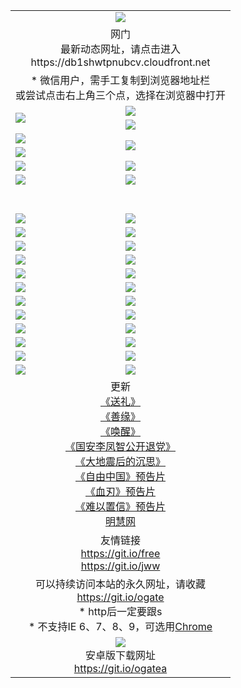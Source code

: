 ﻿<table>
  <tr></tr>
  <tr><td colspan=2 align=center><img src="https://cloud.githubusercontent.com/assets/11880933/13434984/f430fae2-e012-11e5-814f-c2df1e82b247.jpg" /></td></tr>
  <tr><td colspan=2 align=center>网门<br>最新动态网址，请点击进入
<br>https://db1shwtpnubcv.cloudfront.net
    </td>
  </tr>
  <tr>
    <td colspan=2 align=center>* 微信用户，需手工复制到浏览器地址栏<br>或尝试点击右上角三个点，选择在浏览器中打开
    <!--br>* IE6打开动态网址须在选项中勾选TLS 1.0--></td>
  </tr>
  <tr>
    <td rowspan=2><a href="https://db1shwtpnubcv.cloudfront.net/ogUP.aspx?name=11DKC.mp4&list=11DKC" target="_blank"><img src="https://db1shwtpnubcv.cloudfront.net/Up/11DKC1.jpg" /></a></td> 
    <td><div><a href="https://db1shwtpnubcv.cloudfront.net/ogUP.aspx?name=LRWS.mp4&list=LRWS" target="_blank"><img src="https://db1shwtpnubcv.cloudfront.net/Up/LRWS.jpg" /></a></td>
   </tr>
  <tr>
    <td><a href="https://db1shwtpnubcv.cloudfront.net/ogNiceVedio.aspx" target="_blank"><img src="https://db1shwtpnubcv.cloudfront.net/Up/11TGKDY.jpg" /></a></td>
  </tr>
  <tr>
    <td><a href="https://db1shwtpnubcv.cloudfront.net/ogUP.aspx?name=JQR.mp4&count=2" target="_blank"><img src="https://db1shwtpnubcv.cloudfront.net/Up/JQR.jpg" /></a></td>   
    <td rowspan=2><a href="https://db1shwtpnubcv.cloudfront.net/ogUP.aspx?name=JP.mp4&count=9" target="_blank"><img src="https://db1shwtpnubcv.cloudfront.net/Up/JP.jpg" /></td>
  </tr>
  <tr>
    <td><a href="https://db1shwtpnubcv.cloudfront.net/ogUP.aspx?name=WH.mp4" target="_blank"><img src="https://db1shwtpnubcv.cloudfront.net/Up/WH.jpg" /></a></td>
  </tr>
  <tr>
    <td><a href="https://db1shwtpnubcv.cloudfront.net/ogUP.aspx?name=SSZJ.mp4&list=SSZJ" target="_blank"><img src="https://db1shwtpnubcv.cloudfront.net/Up/SSZJ.jpg" /></a></td>
    <td><a href="https://db1shwtpnubcv.cloudfront.net/ogUP.aspx?name=WLSH.mp4&count=2" target="_blank"><img src="https://db1shwtpnubcv.cloudfront.net/Up/WLSH.jpg" /></a</td>
  </tr>
  <tr>
    <td><a href="https://db1shwtpnubcv.cloudfront.net/ogUP.aspx?name=ZY.mp4&count=2015|16" target="_blank"><img src="https://db1shwtpnubcv.cloudfront.net/Up/ZY.jpg" /></a</td>
    <td><a href="https://db1shwtpnubcv.cloudfront.net/ogUP.aspx?name=XTFY.mp4&count=B|2,A|24" target="_blank"><img src="https://db1shwtpnubcv.cloudfront.net/Up/XTFY.jpg" /></a></td>
  </tr>
  <tr height="40">
  </tr>
  <tr>
    <td><a href="https://db1shwtpnubcv.cloudfront.net/ogUP.aspx?name=4EE/QQ.mp4&list=4EEQQ" target="_blank"><img src="https://db1shwtpnubcv.cloudfront.net/Up/4EE/QQ0.jpg"/></a></td>
    <td><a href="https://db1shwtpnubcv.cloudfront.net/ogUP.aspx?name=4EE/HQ.mp4&list=4EEHQ" target="_blank"><img src="https://db1shwtpnubcv.cloudfront.net/Up/4EE/HQ0.jpg"/></a></td>
  </tr>
  <tr>
    <td><a href="https://db1shwtpnubcv.cloudfront.net/ogUP.aspx?name=4EE/ZG.mp4&list=4EEZG" target="_blank"><img src="https://db1shwtpnubcv.cloudfront.net/Up/4EE/ZG0.jpg"/></a></td>
    <td><a href="https://db1shwtpnubcv.cloudfront.net/ogUP.aspx?name=4EE/DJ.mp4&list=4EEDJ" target="_blank"><img src="https://db1shwtpnubcv.cloudfront.net/Up/4EE/DJ0.jpg"/></a></td>
  </tr>
  <tr>
    <td><a href="https://db1shwtpnubcv.cloudfront.net/ogUP.aspx?name=4EE/GX.mp4&list=4EEGX" target="_blank"><img src="https://db1shwtpnubcv.cloudfront.net/Up/4EE/GX0.jpg"/></a></td>
    <td><a href="https://db1shwtpnubcv.cloudfront.net/ogUP.aspx?name=4EE/HD.mp4&list=4EEHD" target="_blank"><img src="https://db1shwtpnubcv.cloudfront.net/Up/4EE/HD0.jpg"/></a></td>
  </tr>
  <tr>
    <td><a href="https://db1shwtpnubcv.cloudfront.net/ogUP.aspx?name=4EE/TX.mp4&list=4EETX" target="_blank"><img src="https://db1shwtpnubcv.cloudfront.net/Up/4EE/TX0.jpg"/></a></td>
    <td><a href="https://db1shwtpnubcv.cloudfront.net/ogUP.aspx?name=4EE/WZ.mp4&list=4EEWZ" target="_blank"><img src="https://db1shwtpnubcv.cloudfront.net/Up/4EE/WZ0.jpg"/></a></td>
  </tr>
  <tr>
    <td><a href="https://db1shwtpnubcv.cloudfront.net/onUP.aspx?name=https://d1ni6yqhqrtjo7.cloudfront.net/" target="_blank"><img src="https://db1shwtpnubcv.cloudfront.net/Up/0DTW.jpg"/></a></td>
    <td><a href="https://db1shwtpnubcv.cloudfront.net/onUP.aspx?name=https://d240ns8up8earz.cloudfront.net/acenter/" target="_blank"><img src="https://db1shwtpnubcv.cloudfront.net/Up/0TDW.jpg" /></a></td>
  </tr>
  <tr>
    <td><a href="https://db1shwtpnubcv.cloudfront.net/onUP.aspx?name=https://d4508d6vomz2p.cloudfront.net/gb/nsc413.htm" target="_blank"><img src="https://db1shwtpnubcv.cloudfront.net/Up/0DJY.jpg" /></a></td>
    <td><a href="https://db1shwtpnubcv.cloudfront.net/onUP.aspx?name=https://d4apjbhkuxer1.cloudfront.net/xtr/gb/prog204.html" target="_blank"><img src="https://db1shwtpnubcv.cloudfront.net/Up/0XTR.jpg" /></a></td>
  </tr>
  <tr>
    <td><a href="https://db1shwtpnubcv.cloudfront.net/onUP.aspx?name=https://d3aj00iefsmfgc.cloudfront.net/" target="_blank"><img src="https://db1shwtpnubcv.cloudfront.net/Up/0MHW.jpg" /></a></td>
    <td><a href="https://db1shwtpnubcv.cloudfront.net/onUP.aspx?name=https://d20wz7qt14x5d2.cloudfront.net/" target="_blank"><img src="https://db1shwtpnubcv.cloudfront.net/Up/0ZJW.jpg" /></a></td>
  </tr>
  <tr>
    <td><a href="https://db1shwtpnubcv.cloudfront.net/ogUP.aspx?name=0FG.zip" target="_blank"><img src="https://db1shwtpnubcv.cloudfront.net/Up/0FG.jpg" /></a></td>
    <td><a href="https://db1shwtpnubcv.cloudfront.net/ogUP.aspx?name=0FGA.apk" target="_blank"><img src="https://db1shwtpnubcv.cloudfront.net/Up/0FGA.jpg" /></a></td>
  </tr>
  <tr>
    <td><a href="https://db1shwtpnubcv.cloudfront.net/ogUP.aspx?name=0U.zip" target="_blank"><img src="https://db1shwtpnubcv.cloudfront.net/Up/0U.jpg" /></a></td>
    <td><a href="https://db1shwtpnubcv.cloudfront.net/ogUP.aspx?name=0UA.apk" target="_blank"><img src="https://db1shwtpnubcv.cloudfront.net/Up/0UA.jpg" /></a></td>
  </tr>
  <tr>
    <td><a href="https://db1shwtpnubcv.cloudfront.net/ogUP.aspx?name=0iPPOTV.zip" target="_blank"><img src="https://db1shwtpnubcv.cloudfront.net/Up/0iPPOTV.jpg" /></a></td>
    <td><a href="https://db1shwtpnubcv.cloudfront.net/ogUP.aspx?name=0iNTD.apk" target="_blank"><img src="https://db1shwtpnubcv.cloudfront.net/Up/0iNTD.jpg" /></a></td>
  </tr>
  <tr>
    <td><a href="https://db1shwtpnubcv.cloudfront.net/ogNice.aspx" target="_blank"><img src="https://db1shwtpnubcv.cloudfront.net/Up/0WCYY.jpg" /></a></td>
    <td><a href="https://db1shwtpnubcv.cloudfront.net/onCO.aspx?list=XWPL&mode=" target="_blank"><img src="https://db1shwtpnubcv.cloudfront.net/Up/0WZTT.jpg" /></a></td> 
  </tr>
  <tr>
    <td><a href="https://db1shwtpnubcv.cloudfront.net/ogDY.aspx" target="_blank"><img src="https://db1shwtpnubcv.cloudfront.net/Up/0FK.jpg" /></a></td>
    <td><a href="https://db1shwtpnubcv.cloudfront.net/ogST.aspx" target="_blank"><img src="https://db1shwtpnubcv.cloudfront.net/Up/0ST.jpg" /></a></td> 
  </tr>
  <tr>
    <td colspan=2 align=center>更新<br>
      <a href="https://db1shwtpnubcv.cloudfront.net/ogUP.aspx?name=4ESL.mp4" target="_blank">《送礼》</a><br>
      <a href="https://db1shwtpnubcv.cloudfront.net/ogUP.aspx?name=4ESY.mp4" target="_blank">《善缘》</a><br>
      <a href="https://db1shwtpnubcv.cloudfront.net/ogUP.aspx?name=4EHX.mp4" target="_blank">《唤醒》</a><br>
      <a href="https://db1shwtpnubcv.cloudfront.net/ogUP.aspx?name=4LFZ.mp4" target="_blank">《国安李凤智公开退党》</a><br>
      <a href="https://db1shwtpnubcv.cloudfront.net/ogUP.aspx?name=4DDZHDCS.mp4" target="_blank">《大地震后的沉思》</a><br>
      <a href="https://db1shwtpnubcv.cloudfront.net/ogUP.aspx?name=11ZYZG0.mp4" target="_blank">《自由中国》预告片</a><br>
      <a href="https://db1shwtpnubcv.cloudfront.net/ogUP.aspx?name=11XR.mp4" target="_blank">《血刃》预告片</a><br>
      <a href="https://db1shwtpnubcv.cloudfront.net/ogUP.aspx?name=11NYZX.mp4&count=2" target="_blank">《难以置信》预告片</a><br>
      <a href="https://db1shwtpnubcv.cloudfront.net/onUP.aspx?name=https://www.minghui.org/" target="_blank">明慧网</a>
    </td>
  </tr>
  <tr>
    <td colspan=2 align=center>友情链接<br>
      <a href="https://git.io/free" target="_blank">https://git.io/free</a><br>
      <a href="https://git.io/jww" target="_blank">https://git.io/jww</a></td>
    </td>
  </tr>
  <tr>
    <td colspan=2 align=center>可以持续访问本站的永久网址，请收藏<br/><a href="https://git.io/ogate" target="_blank">https://git.io/ogate</a><br/>* http后一定要跟s<br/>* 不支持IE 6、7、8、9，可选用<a href="https://db1shwtpnubcv.cloudfront.net/ogUP.aspx?name=0ChromePortable.zip">Chrome</a></td>
  </tr>
  <tr>
    <td colspan=2 align=center><a href="https://db1shwtpnubcv.cloudfront.net/ogUP.aspx?name=0oGate.apk" target="_blank"><img src="https://cloud.githubusercontent.com/assets/11880933/13720399/75e143ee-e842-11e5-9f0a-1421f423c80f.jpg" /></a><br>安卓版下载网址<br><a href="https://git.io/ogatea">https://git.io/ogatea</a></td>
  </tr>
  <!--tr>
    <td colspan=2 align=center>可能失效的动态网址
    </td>
  </tr-->
</table>

